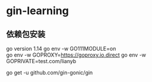 # gin-learning

## 依赖包安装
go version 1.14
go env -w GO111MODULE=on  
go env -w GOPROXY=https://goproxy.io,direct
go env -w GOPRIVATE=test.com/lianyb 

go get -u github.com/gin-gonic/gin

